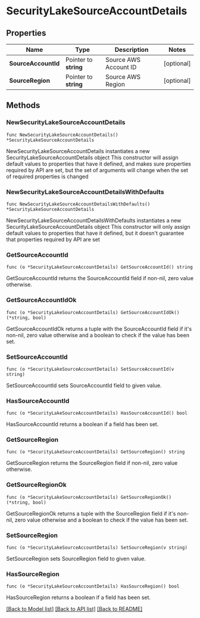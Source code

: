 # SecurityLakeSourceAccountDetails

## Properties

Name | Type | Description | Notes
------------ | ------------- | ------------- | -------------
**SourceAccountId** | Pointer to **string** | Source AWS Account ID | [optional] 
**SourceRegion** | Pointer to **string** | Source AWS Region | [optional] 

## Methods

### NewSecurityLakeSourceAccountDetails

`func NewSecurityLakeSourceAccountDetails() *SecurityLakeSourceAccountDetails`

NewSecurityLakeSourceAccountDetails instantiates a new SecurityLakeSourceAccountDetails object
This constructor will assign default values to properties that have it defined,
and makes sure properties required by API are set, but the set of arguments
will change when the set of required properties is changed

### NewSecurityLakeSourceAccountDetailsWithDefaults

`func NewSecurityLakeSourceAccountDetailsWithDefaults() *SecurityLakeSourceAccountDetails`

NewSecurityLakeSourceAccountDetailsWithDefaults instantiates a new SecurityLakeSourceAccountDetails object
This constructor will only assign default values to properties that have it defined,
but it doesn't guarantee that properties required by API are set

### GetSourceAccountId

`func (o *SecurityLakeSourceAccountDetails) GetSourceAccountId() string`

GetSourceAccountId returns the SourceAccountId field if non-nil, zero value otherwise.

### GetSourceAccountIdOk

`func (o *SecurityLakeSourceAccountDetails) GetSourceAccountIdOk() (*string, bool)`

GetSourceAccountIdOk returns a tuple with the SourceAccountId field if it's non-nil, zero value otherwise
and a boolean to check if the value has been set.

### SetSourceAccountId

`func (o *SecurityLakeSourceAccountDetails) SetSourceAccountId(v string)`

SetSourceAccountId sets SourceAccountId field to given value.

### HasSourceAccountId

`func (o *SecurityLakeSourceAccountDetails) HasSourceAccountId() bool`

HasSourceAccountId returns a boolean if a field has been set.

### GetSourceRegion

`func (o *SecurityLakeSourceAccountDetails) GetSourceRegion() string`

GetSourceRegion returns the SourceRegion field if non-nil, zero value otherwise.

### GetSourceRegionOk

`func (o *SecurityLakeSourceAccountDetails) GetSourceRegionOk() (*string, bool)`

GetSourceRegionOk returns a tuple with the SourceRegion field if it's non-nil, zero value otherwise
and a boolean to check if the value has been set.

### SetSourceRegion

`func (o *SecurityLakeSourceAccountDetails) SetSourceRegion(v string)`

SetSourceRegion sets SourceRegion field to given value.

### HasSourceRegion

`func (o *SecurityLakeSourceAccountDetails) HasSourceRegion() bool`

HasSourceRegion returns a boolean if a field has been set.


[[Back to Model list]](../README.md#documentation-for-models) [[Back to API list]](../README.md#documentation-for-api-endpoints) [[Back to README]](../README.md)


